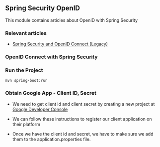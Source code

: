 ## Spring Security OpenID

This module contains articles about OpenID with Spring Security

### Relevant articles

- [Spring Security and OpenID Connect (Legacy)](https://www.baeldung.com/spring-security-openid-connect-legacy)

### OpenID Connect with Spring Security

### Run the Project

```
mvn spring-boot:run
```

### Obtain Google App - Client ID, Secret

- We need to get client id and client secret by creating a new project at [Google Developer Console](https://console.developers.google.com/project/_/apiui/credential?pli=1)
- We can follow these instructions to register our client application on their platform

- Once we have the client id and secret, we have to make sure we add them to the application.properties file.

